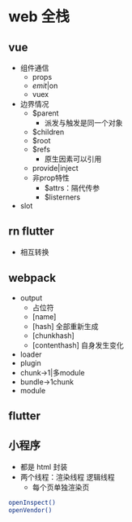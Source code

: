 # web 全栈

## vue

* 组件通信
	- props
	- $emit|$on
	- vuex
* 边界情况
	- $parent
		+ 派发与触发是同一个对象
	- $children
	- $root
	- $refs
		+ 原生因素可以引用
	- provide|inject
	- 非prop特性
		+ $attrs：隔代传参
		+ $listerners
* slot

## rn flutter

* 相互转换

## webpack

* output
	- 占位符
	- [name]
	- [hash] 全部重新生成
	- [chunkhash]
	- [contenthash] 自身发生变化
* loader
* plugin
* chunk->1|多module
* bundle->1chunk
* module

## flutter


## 小程序

* 都是 html 封装
* 两个线程：渲染线程 逻辑线程
	- 每个页单独渲染页

```sh
openInspect()
openVendor()
```
